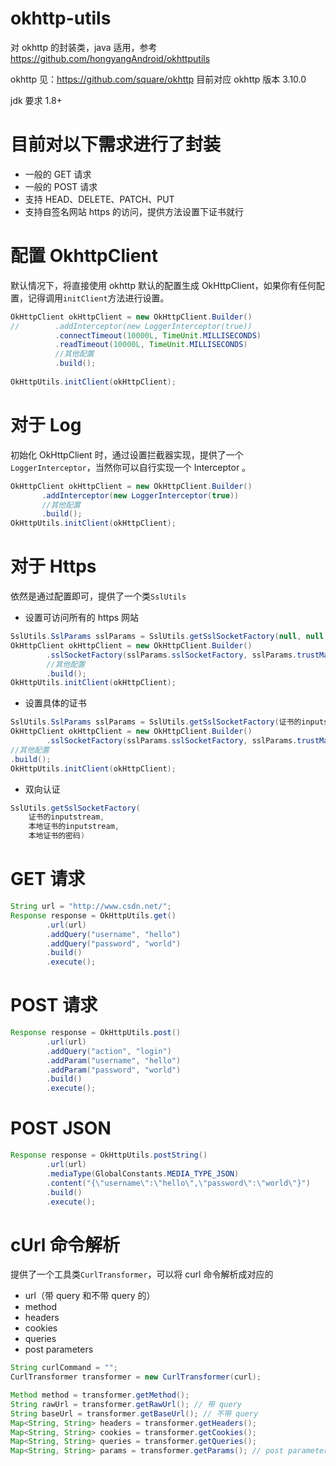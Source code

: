 # okhttp-utils

对 okhttp 的封装类，java 适用，参考 https://github.com/hongyangAndroid/okhttputils

okhttp 见：https://github.com/square/okhttp 目前对应 okhttp 版本 3.10.0

jdk 要求 1.8+

# 目前对以下需求进行了封装

* 一般的 GET 请求
* 一般的 POST 请求
* 支持 HEAD、DELETE、PATCH、PUT
* 支持自签名网站 https 的访问，提供方法设置下证书就行

# 配置 OkhttpClient
默认情况下，将直接使用 okhttp 默认的配置生成 OkHttpClient，如果你有任何配置，记得调用`initClient`方法进行设置。

```java
OkHttpClient okHttpClient = new OkHttpClient.Builder()
//        .addInterceptor(new LoggerInterceptor(true))
          .connectTimeout(10000L, TimeUnit.MILLISECONDS)
          .readTimeout(10000L, TimeUnit.MILLISECONDS)
          //其他配置
          .build();
         
OkHttpUtils.initClient(okHttpClient);
```

# 对于 Log
初始化 OkHttpClient 时，通过设置拦截器实现，提供了一个`LoggerInterceptor`，当然你可以自行实现一个 Interceptor 。
```java
OkHttpClient okHttpClient = new OkHttpClient.Builder()
       .addInterceptor(new LoggerInterceptor(true))
       //其他配置
       .build();
OkHttpUtils.initClient(okHttpClient);
```

# 对于 Https
依然是通过配置即可，提供了一个类`SslUtils`

* 设置可访问所有的 https 网站
```java
SslUtils.SslParams sslParams = SslUtils.getSslSocketFactory(null, null, null);
OkHttpClient okHttpClient = new OkHttpClient.Builder()
        .sslSocketFactory(sslParams.sslSocketFactory, sslParams.trustManager)
        //其他配置
        .build();
OkHttpUtils.initClient(okHttpClient);
```

* 设置具体的证书
```java
SslUtils.SslParams sslParams = SslUtils.getSslSocketFactory(证书的inputstream, null, null);
OkHttpClient okHttpClient = new OkHttpClient.Builder()
        .sslSocketFactory(sslParams.sslSocketFactory, sslParams.trustManager)
//其他配置
.build();
OkHttpUtils.initClient(okHttpClient);
```

* 双向认证
```java
SslUtils.getSslSocketFactory(
	证书的inputstream, 
	本地证书的inputstream, 
	本地证书的密码)
```

# GET 请求
```java
String url = "http://www.csdn.net/";
Response response = OkHttpUtils.get()
        .url(url)
        .addQuery("username", "hello")
        .addQuery("password", "world")
        .build()
        .execute();
```


# POST 请求
```java
Response response = OkHttpUtils.post()
        .url(url)
        .addQuery("action", "login")
        .addParam("username", "hello")
        .addParam("password", "world")
        .build()
        .execute();
```

# POST JSON

```java
Response response = OkHttpUtils.postString()
        .url(url)
        .mediaType(GlobalConstants.MEDIA_TYPE_JSON)
        .content("{\"username\":\"hello\",\"password\":\"world\"}")
        .build()
        .execute();
```

# cUrl 命令解析
提供了一个工具类`CurlTransformer`，可以将 curl 命令解析成对应的

* url（带 query 和不带 query 的）
* method
* headers
* cookies
* queries
* post parameters

```java
String curlCommand = "";
CurlTransformer transformer = new CurlTransformer(curl);

Method method = transformer.getMethod();
String rawUrl = transformer.getRawUrl(); // 带 query
String baseUrl = transformer.getBaseUrl(); // 不带 query
Map<String, String> headers = transformer.getHeaders();
Map<String, String> cookies = transformer.getCookies();
Map<String, String> queries = transformer.getQueries();
Map<String, String> params = transformer.getParams(); // post parameters

```
